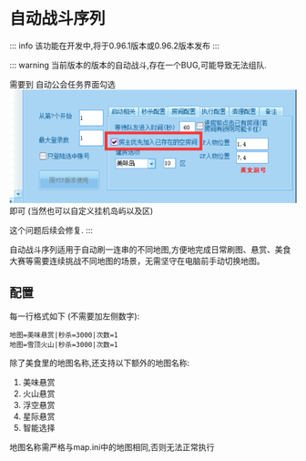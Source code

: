 # 自动战斗序列

::: info
该功能在开发中,将于0.96.1版本或0.96.2版本发布
:::

::: warning
当前版本的版本的自动战斗,存在一个BUG,可能导致无法组队.

需要到 自动公会任务界面勾选 ![alt text](./img/auto_fight_tip.png) 即可 (当然也可以自定义挂机岛屿以及区)

这个问题后续会修复.
:::


自动战斗序列适用于自动刷一连串的不同地图,方便地完成日常刷图、悬赏、美食大赛等需要连续挑战不同地图的场景，无需坚守在电脑前手动切换地图。

## 配置

每一行格式如下 (不需要加左侧数字):

```
地图=美味悬赏|秒杀=3000|次数=1
地图=雪顶火山|秒杀=3000|次数=1
```

除了美食里的地图名称,还支持以下额外的地图名称:

1. 美味悬赏
2. 火山悬赏
3. 浮空悬赏
4. 星际悬赏
5. 智能选择

地图名称需严格与map.ini中的地图相同,否则无法正常执行


